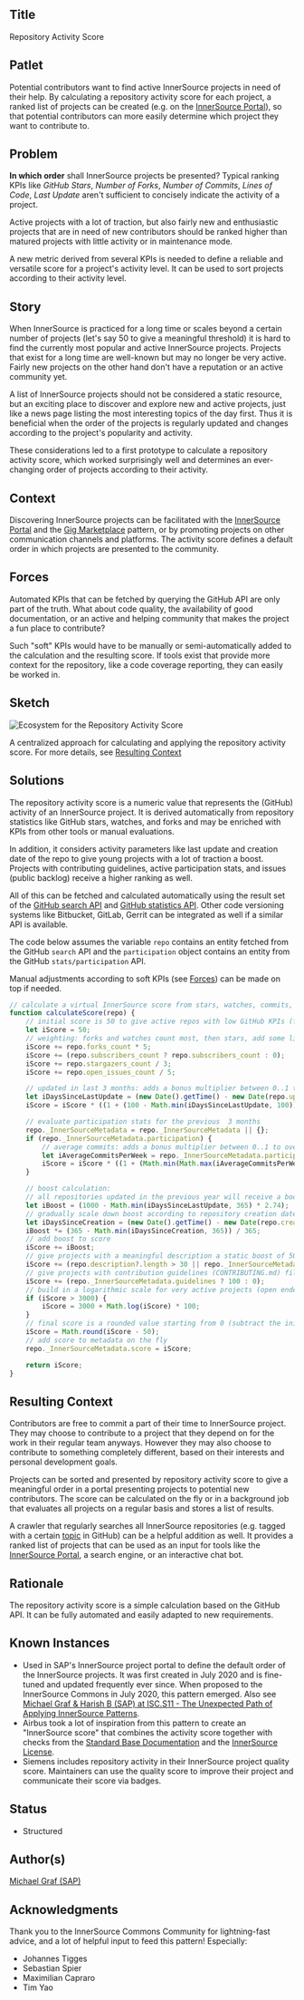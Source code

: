 ## Title

Repository Activity Score

## Patlet

Potential contributors want to find active InnerSource projects in need of their help. By calculating a repository activity score for each project, a ranked list of projects can be created (e.g. on the [InnerSource Portal](innersource-portal.md)), so that potential contributors can more easily determine which project they want to contribute to.

## Problem

**In which order** shall InnerSource projects be presented? Typical ranking KPIs like *GitHub Stars*, *Number of Forks*, *Number of Commits*, *Lines of Code*,  *Last Update* aren't sufficient to concisely indicate the activity of a project.

Active projects with a lot of traction, but also fairly new and enthusiastic projects that are in need of new contributors should be ranked higher than matured projects with little activity or in maintenance mode.

A new metric derived from several KPIs is needed to define a reliable and versatile score for a project's activity level.
It can be used to sort projects according to their activity level.

## Story

When InnerSource is practiced for a long time or scales beyond a certain number of projects (let's say 50 to give a meaningful threshold) it is hard to find the currently most popular and active InnerSource projects. Projects that exist for a long time are well-known but may no longer be very active. Fairly new projects on the other hand don't have a reputation or an active community yet.

A list of InnerSource projects should not be considered a static resource, but an exciting place to discover and explore new and active projects, just like a news page listing the most interesting topics of the day first. Thus it is beneficial when the order of the projects is regularly updated and changes according to the project's popularity and activity.

These considerations led to a first prototype to calculate a repository activity score, which worked surprisingly well and determines an ever-changing order of projects according to their activity.

## Context

Discovering InnerSource projects can be facilitated with the [InnerSource Portal](innersource-portal.md) and the [Gig Marketplace](gig-marketplace.md) pattern, or by promoting projects on other communication channels and platforms. The activity score defines a default order in which projects are presented to the community.

## Forces

Automated KPIs that can be fetched by querying the GitHub API are only part of the truth. What about code quality, the availability of good documentation, or an active and helping community that makes the project a fun place to contribute?

Such "soft" KPIs would have to be manually or semi-automatically added to the calculation and the resulting score. If tools exist that provide more context for the repository, like a code coverage reporting, they can easily be worked in.

## Sketch

![Ecosystem for the Repository Activity Score](../../assets/img/repository_activity_score.png)

A centralized approach for calculating and applying the repository activity score. For more details, see [Resulting Context](#resulting-context)

## Solutions

The repository activity score is a numeric value that represents the (GitHub) activity of an InnerSource project. It is derived automatically from repository statistics like GitHub stars, watches, and forks and may be enriched with KPIs from other tools or manual evaluations.

In addition, it considers activity parameters like last update and creation date of the repo to give young projects with a lot of traction a boost.
Projects with contributing guidelines, active participation stats, and issues (public backlog) receive a higher ranking as well.

All of this can be fetched and calculated automatically using the result set of the [GitHub search API](https://docs.github.com/en/rest/search#search-repositories) and [GitHub statistics API](https://docs.github.com/en/rest/metrics/statistics). Other code versioning systems like Bitbucket, GitLab, Gerrit can be integrated as well if a similar API is available.

The code below assumes the variable `repo` contains an entity fetched from the GitHub `search` API and the `participation` object contains an entity from the GitHub `stats/participation` API.

Manual adjustments according to soft KPIs (see [Forces](#forces)) can be made on top if needed.

``` javascript
// calculate a virtual InnerSource score from stars, watches, commits, and issues
function calculateScore(repo) {
    // initial score is 50 to give active repos with low GitHub KPIs (forks, watchers, stars) a better starting point
    let iScore = 50;
    // weighting: forks and watches count most, then stars, add some little score for open issues, too
    iScore += repo.forks_count * 5;
    iScore += (repo.subscribers_count ? repo.subscribers_count : 0);
    iScore += repo.stargazers_count / 3;
    iScore += repo.open_issues_count / 5;

    // updated in last 3 months: adds a bonus multiplier between 0..1 to overall score (1 = updated today, 0 = updated more than 100 days ago)
    let iDaysSinceLastUpdate = (new Date().getTime() - new Date(repo.updated_at).getTime()) / 1000 / 86400;
    iScore = iScore * ((1 + (100 - Math.min(iDaysSinceLastUpdate, 100))) / 100);

    // evaluate participation stats for the previous  3 months
    repo._InnerSourceMetadata = repo._InnerSourceMetadata || {};
    if (repo._InnerSourceMetadata.participation) {
        // average commits: adds a bonus multiplier between 0..1 to overall score (1 = >10 commits per week, 0 = less than 3 commits per week)
        let iAverageCommitsPerWeek = repo._InnerSourceMetadata.participation.slice(-13).reduce((a, b) => a + b) / 13;
        iScore = iScore * ((1 + (Math.min(Math.max(iAverageCommitsPerWeek - 3, 0), 7))) / 7);
    }

    // boost calculation:
    // all repositories updated in the previous year will receive a boost of maximum 1000 declining by days since last update
    let iBoost = (1000 - Math.min(iDaysSinceLastUpdate, 365) * 2.74);
    // gradually scale down boost according to repository creation date to mix with "real" engagement stats
    let iDaysSinceCreation = (new Date().getTime() - new Date(repo.created_at).getTime()) / 1000 / 86400;
    iBoost *= (365 - Math.min(iDaysSinceCreation, 365)) / 365;
    // add boost to score
    iScore += iBoost;
    // give projects with a meaningful description a static boost of 50
    iScore += (repo.description?.length > 30 || repo._InnerSourceMetadata.motivation?.length > 30 ? 50 : 0);
    // give projects with contribution guidelines (CONTRIBUTING.md) file a static boost of 100
    iScore += (repo._InnerSourceMetadata.guidelines ? 100 : 0);
    // build in a logarithmic scale for very active projects (open ended but stabilizing around 5000)
    if (iScore > 3000) {
        iScore = 3000 + Math.log(iScore) * 100;
    }
    // final score is a rounded value starting from 0 (subtract the initial value)
    iScore = Math.round(iScore - 50);
    // add score to metadata on the fly
    repo._InnerSourceMetadata.score = iScore;

    return iScore;
}
```

## Resulting Context

Contributors are free to commit a part of their time to InnerSource project. They may choose to contribute to a project that they depend on for the work in their regular team anyways. However they may also choose to contribute to something completely different, based on their interests and personal development goals.

Projects can be sorted and presented by repository activity score to give a meaningful order in a portal presenting projects to potential new contributors. The score can be calculated on the fly or in a background job that evaluates all projects on a regular basis and stores a list of results.

A crawler that regularly searches all InnerSource repositories (e.g. tagged with a certain [topic](https://github.com/topics) in GitHub) can be a helpful addition as well. It provides a ranked list of projects that can be used as an input for tools like the [InnerSource Portal](innersource-portal.md), a search engine, or an interactive chat bot.

## Rationale

The repository activity score is a simple calculation based on the GitHub API. It can be fully automated and easily adapted to new requirements.

## Known Instances

* Used in SAP's InnerSource project portal to define the default order of the InnerSource projects. It was first created in July 2020 and is fine-tuned and updated frequently ever since. When proposed to the InnerSource Commons in July 2020, this pattern emerged. Also see [Michael Graf & Harish B (SAP) at ISC.S11 - The Unexpected Path of Applying InnerSource Patterns](https://www.youtube.com/watch?v=6r9QOw9dcQo&list=PLCH-i0B0otNQZQt_QzGR9Il_kE4C6cQRy&index=6).
* Airbus took a lot of inspiration from this pattern to create an "InnerSource score" that combines the activity score together with checks from the [Standard Base Documentation](./base-documentation.md) and the [InnerSource License](./innersource-license.md).
* Siemens includes repository activity in their InnerSource project quality score. Maintainers can use the quality score to improve their project and communicate their score via badges.

## Status

* Structured

## Author(s)

[Michael Graf (SAP)](mailto:mi.graf@sap.com)

## Acknowledgments

Thank you to the InnerSource Commons Community for lightning-fast advice, and a lot of helpful input to feed this pattern! Especially:

* Johannes Tigges
* Sebastian Spier
* Maximilian Capraro
* Tim Yao
